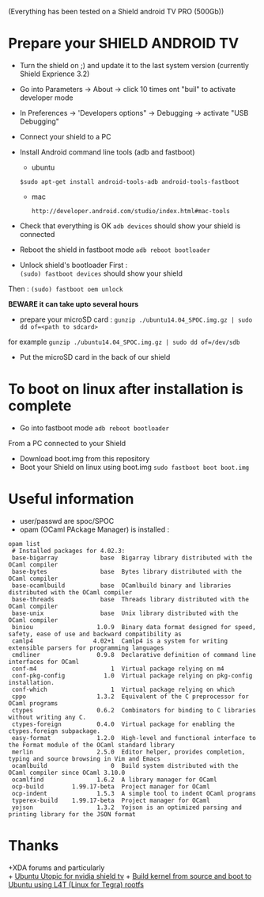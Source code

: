 (Everything has been tested on a Shield android TV PRO (500Gb))

# Prepare your SHIELD ANDROID TV
+ Turn the shield on ;) and update it to the last system version (currently Shield Exprience 3.2)
+ Go into Parameters -> About -> click 10 times ont "buil" to activate developer mode
+ In Preferences -> 'Developers options" -> Debugging -> activate "USB Debugging"
+ Connect your shield to a PC 
+ Install Android command line tools (adb and fastboot)
  +  ubuntu

	`$sudo apt-get install android-tools-adb android-tools-fastboot`

  + mac
  
    `http://developer.android.com/studio/index.html#mac-tools`
		   
		   
+ Check that everything is OK
  `adb devices`
  should show your shield is connected

+ Reboot the shield in fastboot mode
`adb reboot bootloader`

+ Unlock shield's bootloader
First : 	
	`(sudo) fastboot devices` should show your shield

Then :
	`(sudo) fastboot oem unlock`

**BEWARE it can take upto several hours**

+ prepare your microSD card : 
  `gunzip ./ubuntu14.04_SPOC.img.gz | sudo dd of=<path to sdcard>`

for example
  `gunzip ./ubuntu14.04_SPOC.img.gz | sudo dd of=/dev/sdb`

+ Put the microSD card in the back of our shield


# To boot on linux after installation is complete
+ Go into fastboot mode
  `adb reboot bootloader`

From a PC connected to your Shield

+ Download boot.img from this repository
+ Boot your Shield on linux using boot.img
  `sudo fastboot boot boot.img`
 

# Useful information 
+ user/passwd are spoc/SPOC
+ opam (OCaml PAckage Manager) is installed :
```
opam list
 # Installed packages for 4.02.3:
 base-bigarray            base  Bigarray library distributed with the OCaml compiler
 base-bytes               base  Bytes library distributed with the OCaml compiler
 base-ocamlbuild          base  OCamlbuild binary and libraries distributed with the OCaml compiler
 base-threads             base  Threads library distributed with the OCaml compiler
 base-unix                base  Unix library distributed with the OCaml compiler
 biniou                  1.0.9  Binary data format designed for speed, safety, ease of use and backward compatibility as
 camlp4                 4.02+1  Camlp4 is a system for writing extensible parsers for programming languages
 cmdliner                0.9.8  Declarative definition of command line interfaces for OCaml
 conf-m4                     1  Virtual package relying on m4
 conf-pkg-config           1.0  Virtual package relying on pkg-config installation.
 conf-which                  1  Virtual package relying on which
 cppo                    1.3.2  Equivalent of the C preprocessor for OCaml programs
 ctypes                  0.6.2  Combinators for binding to C libraries without writing any C.
 ctypes-foreign          0.4.0  Virtual package for enabling the ctypes.foreign subpackage.
 easy-format             1.2.0  High-level and functional interface to the Format module of the OCaml standard library
 merlin                  2.5.0  Editor helper, provides completion, typing and source browsing in Vim and Emacs
 ocamlbuild                  0  Build system distributed with the OCaml compiler since OCaml 3.10.0
 ocamlfind               1.6.2  A library manager for OCaml
 ocp-build        1.99.17-beta  Project manager for OCaml
 ocp-indent              1.5.3  A simple tool to indent OCaml programs
 typerex-build    1.99.17-beta  Project manager for OCaml
 yojson                  1.3.2  Yojson is an optimized parsing and printing library for the JSON format
```
 

# Thanks
+XDA forums and particularly  
	+ [Ubuntu Utopic for nvidia shield tv](http://forum.xda-developers.com/shield-tv/general/ubuntu-utopic-nvidia-shield-tv-t3150352/)
	+ [Build kernel from source and boot to Ubuntu using L4T (Linux for Tegra) rootfs](http://forum.xda-developers.com/shield-tv/general/build-kernel-source-boot-to-ubuntu-t3274632)


